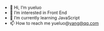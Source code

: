 - 👋 Hi, I’m yueluo
- 👀 I’m interested in Front End
- 🌱 I’m currently learning JavaScript
- 📫 How to reach me yueluo@yang@qq.com
